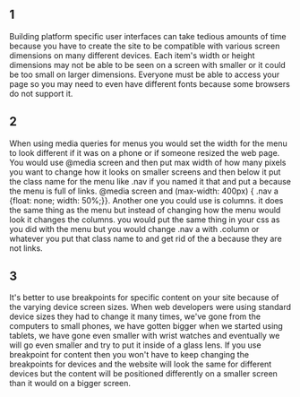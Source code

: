 
## 1
Building platform specific user interfaces can take tedious amounts of time because you have to create the site to be compatible with various screen dimensions on many different devices. Each item's width or height dimensions may not be able to be seen on a screen with smaller or it could be too small on larger dimensions. Everyone must be able to access your page so you may need to even have different fonts because some browsers do not support it.


## 2
  When using media queries for menus you would set the width for the menu to look different if it was on a phone or if someone resized the web page. You would use @media screen and then put max width of how many pixels you want to change how it looks on smaller screens and then below it put the class name for the menu like .nav if you named it that and put a because the menu is full of links. @media screen and (max-width: 400px) { .nav a {float: none; width: 50%;}}. Another one you could use is columns. it does the same thing as the menu but instead of changing how the menu would look it changes the columns. you would put the same thing in your css as you did with the menu but you would change .nav a with .column or whatever you put that class name to and get rid of the a because they are not links.


## 3
It's better to use breakpoints for specific content on your site because of the varying device screen sizes. When web developers were using standard device sizes they had to change it many times, we've gone from the computers to small phones, we have gotten bigger when we started using tablets, we have gone even smaller with wrist watches and eventually we will go even smaller and try to put it inside of a glass lens. If you use breakpoint for content then you won't have to keep changing the breakpoints for devices and the website will look the same for different devices but the content will be positioned differently on a smaller screen than it would on a bigger screen.
